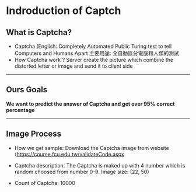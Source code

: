 # Indroduction of Captch

## What is Captcha?
  * Captcha (English: Completely Automated Public Turing test to tell Computers and Humans Apart
    主要用途: 全自動區分電腦和人類的測試
  * How Captcha work ?
    Server create the picture which combine the distorted letter or image and send it to client side  
---
## Ours Goals
  **We want to predict the answer of Captcha and get over 95% correct percentage**

---

## Image Process

  * How we get sample: Download the Captcha image from website (https://course.fcu.edu.tw/validateCode.aspx

  * Captcha description: 
    The Captcha is maked up with 4 number which is random choosed from number 0-9.
    Image size: (22, 50)
    
  * Count of Captcha: 10000

  








